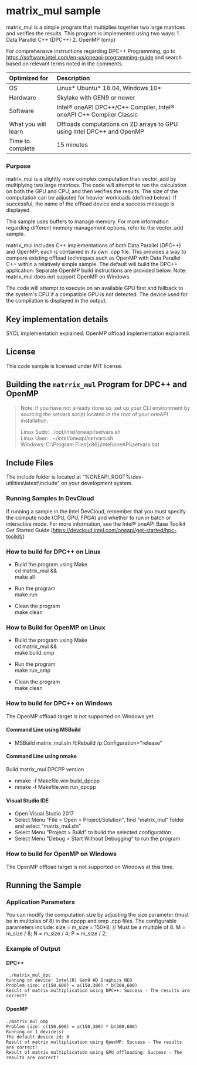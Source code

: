 # matrix_mul sample
matrix_mul is a simple program that multiplies together two large matrices and
verifies the results.  This program is implemented using two ways: 
    1. Data Parallel C++ (DPC++)
    2. OpenMP (omp)

For comprehensive instructions regarding DPC++ Programming, go to https://software.intel.com/en-us/oneapi-programming-guide and search based on relevant terms noted in the comments.
  
| Optimized for                       | Description
|:---                               |:---
| OS                                | Linux* Ubuntu* 18.04, Windows 10*
| Hardware                          | Skylake with GEN9 or newer
| Software                          | Intel&reg; oneAPI DPC++/C++ Compiler, Intel&reg; oneAPI C++ Compiler Classic
| What you will learn               | Offloads computations on 2D arrays to GPU using Intel DPC++ and OpenMP
| Time to complete                  | 15 minutes  

### Purpose
matrix_mul is a slightly more complex computation than vector_add by
multiplying two large matrices.  The code will attempt to run the calculation
on both the GPU and CPU, and then verifies the results. The size of the
computation can be adjusted for heavier workloads (defined below). If
successful, the name of the offload device and a success message is
displayed.

This sample uses buffers to manage memory.  For more information regarding
different memory management options, refer to the vector_add sample.  

matrix_mul includes C++ implementations of both Data Parallel (DPC++) and
OpenMP; each is contained in its own .cpp file. This provides a way to compare
existing offload techniques such as OpenMP with Data Parallel C++ within a
relatively simple sample. The default will build the DPC++ application.
Separate OpenMP build instructions are provided below. Note: matrix_mul does not
support OpenMP on Windows.

The code will attempt to execute on an available GPU first and fallback to the system's CPU if a compatible GPU is not detected.  The device used for the compilation is displayed in the output.

## Key implementation details
SYCL implementation explained.
OpenMP offload implementation explained.

## License  
This code sample is licensed under MIT license. 

## Building the `matrrix_mul` Program for DPC++ and OpenMP

> Note: if you have not already done so, set up your CLI 
> environment by sourcing  the setvars script located in 
> the root of your oneAPI installation. 
>
> Linux Sudo: . /opt/intel/oneapi/setvars.sh  
> Linux User: . ~/intel/oneapi/setvars.sh  
> Windows: C:\Program Files(x86)\Intel\oneAPI\setvars.bat

## Include Files
The include folder is located at "%ONEAPI_ROOT%\dev-utilities\latest\include" on your development system.

### Running Samples In DevCloud
If running a sample in the Intel DevCloud, remember that you must specify the compute node (CPU, GPU, FPGA) and whether to run in batch or interactive mode. For more information, see the Intel® oneAPI Base Toolkit Get Started Guide (https://devcloud.intel.com/oneapi/get-started/hpc-toolkit/)

### How to build for DPC++ on Linux  
   * Build the program using Make  
    cd matrix_mul &&  
    make all  

   * Run the program  
    make run  

   * Clean the program  
    make clean 

### How to Build for OpenMP on Linux  
   * Build the program using Make  
    cd matrix_mul &&  
    make build_omp  

   * Run the program  
    make run_omp  

   * Clean the program  
    make clean

### How to build for DPC++ on Windows
The OpenMP offload target is not supported on Windows yet.

#### Command Line using MSBuild
   * MSBuild matrix_mul.sln /t:Rebuild /p:Configuration="release"  

#### Command Line using nmake
   Build matrix_mul DPCPP version
   * nmake -f Makefile.win build_dpcpp
   * nmake -f Makefile.win run_dpcpp  

#### Visual Studio IDE
   * Open Visual Studio 2017     
   * Select Menu "File > Open > Project/Solution", find "matrix_mul" folder and select "matrix_mul.sln" 
   * Select Menu "Project > Build" to build the selected configuration
   * Select Menu "Debug > Start Without Debugging" to run the program

### How to build for OpenMP on Windows
The OpenMP offload target is not supported on Windows at this time.

## Running the Sample

### Application Parameters 
You can modify the computation size by adjusting the size parameter
(must be in multiples of 8) in the dpcpp and omp .cpp files. The configurable parameters include:
   size = m_size = 150*8; // Must be a multiple of 8.
   M = m_size / 8;
   N = m_size / 4;
   P = m_size / 2;

### Example of Output
#### DPC++
```
 ./matrix_mul_dpc
Running on device: Intel(R) Gen9 HD Graphics NEO
Problem size: c(150,600) = a(150,300) * b(300,600)
Result of matrix multiplication using DPC++: Success - The results are correct!
```

#### OpenMP
```
./matrix_mul_omp
Problem size: c(150,600) = a(150,300) * b(300,600)
Running on 1 device(s)
The default device id: 0
Result of matrix multiplication using OpenMP: Success - The results are correct!
Result of matrix multiplication using GPU offloading: Success - The results are correct!
```
